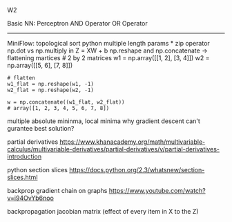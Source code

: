 W2

Basic NN:
Perceptron
AND Operator
OR Operator

--------

MiniFlow:
topological sort
python multiple length params *
zip operator 
np.dot vs np.multiply in Z = XW + b
np.reshape and np.concatenate -> flattening martices
	# 2 by 2 matrices
	w1  = np.array([[1, 2], [3, 4]])
	w2  = np.array([[5, 6], [7, 8]])

	# flatten
	w1_flat = np.reshape(w1, -1)
	w2_flat = np.reshape(w2, -1)

	w = np.concatenate((w1_flat, w2_flat))
	# array([1, 2, 3, 4, 5, 6, 7, 8])

multiple absolute mininma, local minima
why gradient descent can't gurantee best solution?

partial derivatives https://www.khanacademy.org/math/multivariable-calculus/multivariable-derivatives/partial-derivatives/v/partial-derivatives-introduction

python section slices https://docs.python.org/2.3/whatsnew/section-slices.html


backprop gradient chain on graphs https://www.youtube.com/watch?v=i94OvYb6noo

backpropagation jacobian matrix (effect of every item in X to the Z)

